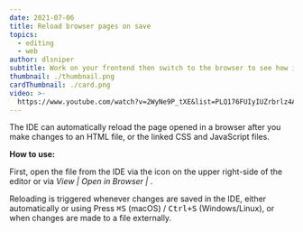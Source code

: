 ```yaml
---
date: 2021-07-06
title: Reload browser pages on save
topics:
  - editing
  - web
author: dlsniper
subtitle: Work on your frontend then switch to the browser to see how it looks like
thumbnail: ./thumbnail.png
cardThumbnail: ./card.png
video: >-
  https://www.youtube.com/watch?v=2WyNe9P_tXE&list=PLQ176FUIyIUZrbrlz4AY1V8VzBJKZyVlW&index=88
---
```


The IDE can automatically reload the page opened in a browser after you make changes to an HTML file, or the linked CSS and JavaScript files.

**How to use:**

First, open the file from the IDE via the icon on the upper right-side of the editor or via _View | Open in Browser | <browser name>_.

Reloading is triggered whenever changes are saved in the IDE, either automatically or using Press <kbd>⌘S</kbd> (macOS) / <kbd>Ctrl+S</kbd> (Windows/Linux), or when changes are made to a file externally.
